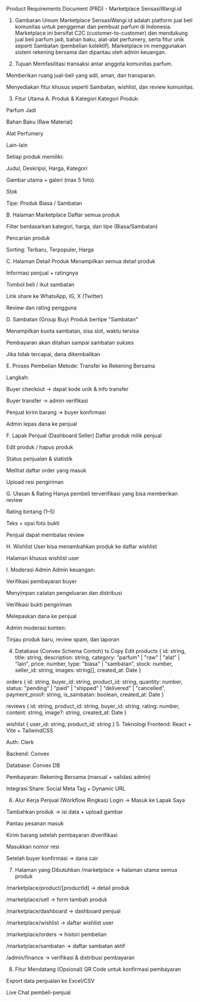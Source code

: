 Product Requirements Document (PRD) - Marketplace SensasiWangi.id
1. Gambaran Umum
Marketplace SensasiWangi.id adalah platform jual beli komunitas untuk penggemar dan pembuat parfum di Indonesia. Marketplace ini bersifat C2C (customer-to-customer) dan mendukung jual beli parfum jadi, bahan baku, alat-alat perfumery, serta fitur unik seperti Sambatan (pembelian kolektif). Marketplace ini menggunakan sistem rekening bersama dan dipantau oleh admin keuangan.

2. Tujuan
Memfasilitasi transaksi antar anggota komunitas parfum.

Memberikan ruang jual-beli yang adil, aman, dan transparan.

Menyediakan fitur khusus seperti Sambatan, wishlist, dan review komunitas.

3. Fitur Utama
A. Produk & Kategori
Kategori Produk:

Parfum Jadi

Bahan Baku (Raw Material)

Alat Perfumery

Lain-lain

Setiap produk memiliki:

Judul, Deskripsi, Harga, Kategori

Gambar utama + galeri (max 5 foto)

Stok

Tipe: Produk Biasa / Sambatan

B. Halaman Marketplace
Daftar semua produk

Filter berdasarkan kategori, harga, dan tipe (Biasa/Sambatan)

Pencarian produk

Sorting: Terbaru, Terpopuler, Harga

C. Halaman Detail Produk
Menampilkan semua detail produk

Informasi penjual + ratingnya

Tombol beli / ikut sambatan

Link share ke WhatsApp, IG, X (Twitter)

Review dan rating pengguna

D. Sambatan (Group Buy)
Produk bertipe "Sambatan"

Menampilkan kuota sambatan, sisa slot, waktu tersisa

Pembayaran akan ditahan sampai sambatan sukses

Jika tidak tercapai, dana dikembalikan

E. Proses Pembelian
Metode: Transfer ke Rekening Bersama

Langkah:

Buyer checkout → dapat kode unik & info transfer

Buyer transfer → admin verifikasi

Penjual kirim barang → buyer konfirmasi

Admin lepas dana ke penjual

F. Lapak Penjual (Dashboard Seller)
Daftar produk milik penjual

Edit produk / hapus produk

Status penjualan & statistik

Melihat daftar order yang masuk

Upload resi pengiriman

G. Ulasan & Rating
Hanya pembeli terverifikasi yang bisa memberikan review

Rating bintang (1–5)

Teks + opsi foto bukti

Penjual dapat membalas review

H. Wishlist
User bisa menambahkan produk ke daftar wishlist

Halaman khusus wishlist user

I. Moderasi Admin
Admin keuangan:

Verifikasi pembayaran buyer

Menyimpan catatan pengeluaran dan distribusi

Verifikasi bukti pengiriman

Melepaskan dana ke penjual

Admin moderasi konten:

Tinjau produk baru, review spam, dan laporan

4. Database (Convex Schema Contoh)
ts
Copy
Edit
products {
  id: string,
  title: string,
  description: string,
  category: "parfum" | "raw" | "alat" | "lain",
  price: number,
  type: "biasa" | "sambatan",
  stock: number,
  seller_id: string,
  images: string[],
  created_at: Date
}

orders {
  id: string,
  buyer_id: string,
  product_id: string,
  quantity: number,
  status: "pending" | "paid" | "shipped" | "delivered" | "cancelled",
  payment_proof: string,
  is_sambatan: boolean,
  created_at: Date
}

reviews {
  id: string,
  product_id: string,
  buyer_id: string,
  rating: number,
  content: string,
  image?: string,
  created_at: Date
}

wishlist {
  user_id: string,
  product_id: string
}
5. Teknologi
Frontend: React + Vite + TailwindCSS

Auth: Clerk

Backend: Convex

Database: Convex DB

Pembayaran: Rekening Bersama (manual + validasi admin)

Integrasi Share: Social Meta Tag + Dynamic URL

6. Alur Kerja Penjual (Workflow Ringkas)
Login → Masuk ke Lapak Saya

Tambahkan produk → isi data + upload gambar

Pantau pesanan masuk

Kirim barang setelah pembayaran diverifikasi

Masukkan nomor resi

Setelah buyer konfirmasi → dana cair

7. Halaman yang Dibutuhkan
/marketplace → halaman utama semua produk

/marketplace/product/[productId] → detail produk

/marketplace/sell → form tambah produk

/marketplace/dashboard → dashboard penjual

/marketplace/wishlist → daftar wishlist user

/marketplace/orders → histori pembelian

/marketplace/sambatan → daftar sambatan aktif

/admin/finance → verifikasi & distribusi pembayaran

8. Fitur Mendatang (Opsional)
QR Code untuk konfirmasi pembayaran

Export data penjualan ke Excel/CSV

Live Chat pembeli-penjual


